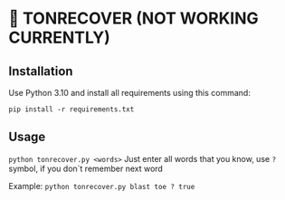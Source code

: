 # 💎 TONRECOVER (NOT WORKING CURRENTLY)

## Installation

Use Python 3.10 and install all requirements using this command:


`pip install -r requirements.txt`

## Usage

`python tonrecover.py <words>`
Just enter all words that you know, use `?` symbol, if you don`t remember next word

Example:
`python tonrecover.py blast toe ? true`
